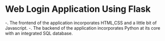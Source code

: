 # Web Login Application Using Flask

-. The frontend of the application incorporates HTML,CSS and a little bit of Javascript.
-. The backend of the application incorporates Python at its core with an 
integrated SQL database. 



